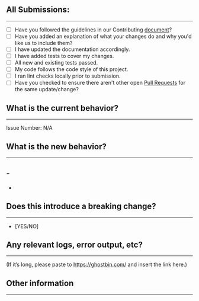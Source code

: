 ## All Submissions:

---

- [ ] Have you followed the guidelines in our Contributing [document](./CONTRIBUTING.md)?
- [ ] Have you added an explanation of what your changes do and why you'd like us to include them?
- [ ] I have updated the documentation accordingly.
- [ ] I have added tests to cover my changes.
- [ ] All new and existing tests passed.
- [ ] My code follows the code style of this project.
- [ ] I ran lint checks locally prior to submission.
- [ ] Have you checked to ensure there aren't other open [Pull Requests](../../pulls) for the same update/change?

## What is the current behavior?

---

<!-- Please describe the current behavior that you are modifying, or link to a relevant issue. -->

Issue Number: N/A

## What is the new behavior?

---

<!-- Please describe the behavior or changes that are being added by this PR. -->

## -

-

## Does this introduce a breaking change?

---

- [YES/NO]

<!-- If this introduces a breaking change, please describe the impact and migration path for existing applications below. -->

## Any relevant logs, error output, etc?

---

(If it’s long, please paste to https://ghostbin.com/ and insert the link here.)

## Other information

---

<!-- Any other information that is important to this PR such as screenshots of how the component looks before and after the change. -->
